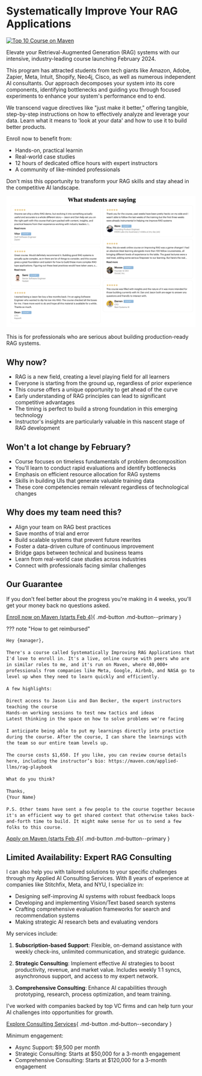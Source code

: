 # Systematically Improve Your RAG Applications

[![Top 10 Course on Maven](writing/posts/img/rag-playbook-course.png)](https://maven.com/applied-llms/rag-playbook)

Elevate your Retrieval-Augmented Generation (RAG) systems with our intensive, industry-leading course launching February 2024.

This program has attracted students from tech giants like Amazon, Adobe, Zapier, Meta, Intuit, Shopify, Neo4j, Cisco, as well as numerous independent AI consultants. Our approach decomposes your system into its core components, identifying bottlenecks and guiding you through focused experiments to enhance your system's performance end to end.

We transcend vague directives like "just make it better," offering tangible, step-by-step instructions on how to effectively analyze and leverage your data. Learn what it means to 'look at your data' and how to use it to build better products.

Enroll now to benefit from:

- Hands-on, practical learnin
- Real-world case studies
- 12 hours of dedicated office hours with expert instructors
- A community of like-minded professionals

Don't miss this opportunity to transform your RAG skills and stay ahead in the competitive AI landscape.

![RAG Playbook Course](writing/posts/img/course-review.png)

This is for professionals who are serious about building production-ready RAG systems. 

## Why now?

- RAG is a new field, creating a level playing field for all learners
- Everyone is starting from the ground up, regardless of prior experience
- This course offers a unique opportunity to get ahead of the curve
- Early understanding of RAG principles can lead to significant competitive advantages
- The timing is perfect to build a strong foundation in this emerging technology
- Instructor's insights are particularly valuable in this nascent stage of RAG development

## Won't a lot change by February?

- Course focuses on timeless fundamentals of problem decomposition
- You'll learn to conduct rapid evaluations and identify bottlenecks
- Emphasis on efficient resource allocation for RAG systems
- Skills in building UIs that generate valuable training data
- These core competencies remain relevant regardless of technological changes

## Why does my team need this?

- Align your team on RAG best practices
- Save months of trial and error
- Build scalable systems that prevent future rewrites
- Foster a data-driven culture of continuous improvement
- Bridge gaps between technical and business teams
- Learn from real-world case studies across industries
- Connect with professionals facing similar challenges

## Our Guarantee

If you don't feel better about the progress you're making in 4 weeks, you'll get your money back no questions asked.

[Enroll now on Maven (starts Feb 4)](https://maven.com/applied-llms/rag-playbook){ .md-button .md-button--primary }

??? note "How to get reimbursed"

    Hey {manager},

    There's a course called Systematically Improving RAG Applications that I'd love to enroll in. It's a live, online course with peers who are in similar roles to me, and it's run on Maven, where 40,000+ professionals from companies like Meta, Google, Airbnb, and NASA go to level up when they need to learn quickly and efficiently.

    A few highlights:

    Direct access to Jason Liu and Dan Becker, the expert instructors teaching the course
    Hands-on working sessions to test new tactics and ideas
    Latest thinking in the space on how to solve problems we're facing

    I anticipate being able to put my learnings directly into practice during the course. After the course, I can share the learnings with the team so our entire team levels up.

    The course costs $1,650. If you like, you can review course details here, including the instructor’s bio: https://maven.com/applied-llms/rag-playbook

    What do you think?

    Thanks,
    {Your Name}

    P.S. Other teams have sent a few people to the course together because it's an efficient way to get shared context that otherwise takes back-and-forth time to build. It might make sense for us to send a few folks to this course.

[Apply on Maven (starts Feb 4)](https://maven.com/applied-llms/rag-playbook){ .md-button .md-button--primary }


## Limited Availability: Expert RAG Consulting

I can also help you with tailored solutions to your specific challenges through my Applied AI Consulting Services. With 8 years of experience at companies like Stitchfix, Meta, and NYU, I specialize in:

- Designing self-improving AI systems with robust feedback loops
- Developing and implementing Vision/Text based search systems
- Crafting comprehensive evaluation frameworks for search and recommendation systems
- Making strategic AI research bets and evaluating vendors

My services include:

1. **Subscription-based Support**: Flexible, on-demand assistance with weekly check-ins, unlimited communication, and strategic guidance.

2. **Strategic Consulting**: Implement effective AI strategies to boost productivity, revenue, and market value. Includes weekly 1:1 syncs, asynchronous support, and access to my expert network.

3. **Comprehensive Consulting**: Enhance AI capabilities through prototyping, research, process optimization, and team training.

I've worked with companies backed by top VC firms and can help turn your AI challenges into opportunities for growth.

[Explore Consulting Services](services.md){ .md-button .md-button--secondary }

Minimum engagement: 
- Async Support: $9,500 per month
- Strategic Consulting: Starts at $50,000 for a 3-month engagement
- Comprehensive Consulting: Starts at $120,000 for a 3-month engagement